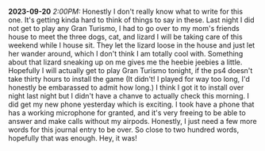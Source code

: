**2023-09-20**
_2:00PM:_ Honestly I don't really know what to write for this one. It's getting kinda hard to think of things to say in these. Last night I did not get to play any Gran Turismo, I had to go over to my mom's friends house to meet the three dogs, cat, and lizard I will be taking care of this weekend while I house sit. They let the lizard loose in the house and just let her wander around, which I don't think I am totally cool with. Something about that lizard sneaking up on me gives me the heebie jeebies a little. Hopefully I will actually get to play Gran Turismo tonight, if the ps4 doesn't take thirty hours to install the game (It didn't! I played for way too long, I'd honestly be embarassed to admit how long.) I think I got it to install over night last night but I didn't have a chanve to actually check this morning. I did get my new phone yesterday which is exciting. I took have a phone that has a working microphone for granted, and it's very freeing to be able to answer and make calls without my airpods. Honestly, I just need a few more words for this journal entry to be over. So close to two hundred words, hopefully that was enough. Hey, it was!